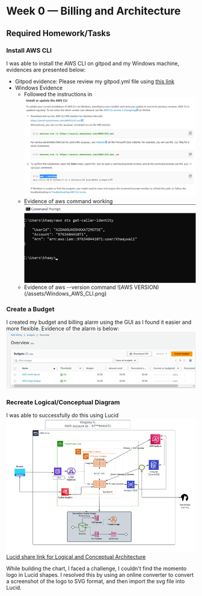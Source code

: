 # Week 0 — Billing and Architecture

## Required Homework/Tasks

### Install AWS CLI 
I was able to install the AWS CLI on gitpod and my Windows machine, evidences are presented below:
- Gitpod evidence: Please review my gitpod.yml file using [this link](https://github.com/khaaywai/aws-bootcamp-cruddur-2023/blob/5b80dc9f1eb6f183548ace515d591a792a412476/.gitpod.yml)
- Windows Evidence
  - Followed the instructions in ![AWS CLI Instructions](assets/AWS_CLI_commands.png)
  - Evidence of aws command working ![AWS STS GET-CALLER-IDENTITY](assets/AWS_CLI_Identity.png)
  - Evidence of aws --version command ![AWS VERSION)(/assets/Windows_AWS_CLI.png)
  
### Create a Budget
I created my budget and billing alarm using the GUI as I found it easier and more flexible. Evidence of the alarm is below:
![AWS Billing Screenshot](assets/AWS_Billing_Alarm.png)

### Recreate Logical/Conceptual Diagram
I was able to successfully do this using Lucid
![Cruddur Logical Diagram](assets/Cruddur_Logical_Diagram.png)
[Lucid share link for Logical and Conceptual Architecture](https://lucid.app/lucidchart/16491187-a6ab-41d7-b2d6-d748e4b27d42/edit?viewport_loc=-11%2C-61%2C3466%2C1749%2CErfG-OHlmvwR&invitationId=inv_7f320338-67be-4121-b599-4afb2c11fe7f)

While building the chart, I faced a challenge, I couldn't find the momento logo in Lucid shapes. I resolved this by using an online converter to convert a screenshot of the logo to SVG format, and then import the svg file into Lucid.
